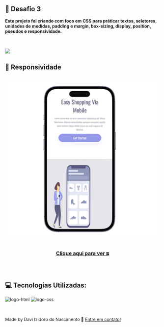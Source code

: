 ## :round_pushpin: Desafio 3

<p><b>Este projeto foi criando com foco em CSS para práticar textos, seletores, unidades de medidas, padding e margin, box-sizing, display, position, pseudos e responsividade.</b></p>
<br>
<br>
<img src="https://github.com/Davi22D/Css-exercises/blob/main/Projetos%20CSS/Desktop-Easy.png?raw=true" >
<br>

## :iphone: Responsividade


<br>
<img display="flex" align="center" src="https://github.com/Davi22D/CSS/blob/main/Projetos%20CSS/3%20(1).png?raw=true" >

<br> 
<br> 

## <h3 align="center"> [Clique aqui para ver 🔛](https://davi22d.github.io/Projeto-CSS-Easy/) </h3>
<br>
<br>


## :computer: Tecnologias Utilizadas:
<div img align="left"> 
<img src="https://img.shields.io/badge/HTML5-E34F26?style=for-the-badge&logo=html5&logoColor=white" alt="logo-html">
<img src="https://img.shields.io/badge/CSS3-1572B6?style=for-the-badge&logo=css3&logoColor=white" alt="logo-css">
</div>
<br>
<br>

Made by Davi Izidoro do Nascimento :wave: [Entre em contato!](https://www.linkedin.com/in/davi-izidoro/)
